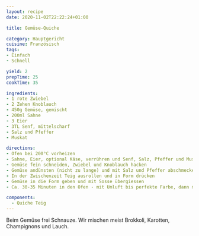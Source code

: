 ```yaml
---
layout: recipe
date: 2020-11-02T22:22:24+01:00

title: Gemüse-Quiche

category: Hauptgericht
cuisine: Französisch
tags: 
- Einfach
- Schnell

yield: 2
prepTime: 25
cookTime: 35

ingredients:
- 1 rote Zwiebel
- 2 Zehen Knoblauch
- 450g Gemüse, gemischt
- 200ml Sahne
- 3 Eier
- 3TL Senf, mittelscharf
- Salz und Pfeffer
- Muskat

directions:
- Ofen bei 200°C vorheizen
- Sahne, Eier, optional Käse, verrühren und Senf, Salz, Pfeffer und Muskat kräftig würzen
- Gemüse fein schneiden, Zwiebel und Knoblauch hacken
- Gemüse andünsten (nicht zu lange) und mit Salz und Pfeffer abschmecken
- In der Zwischenzeit Teig ausrollen und in Form drücken
- Gemüse in die Form geben und mit Sosse übergiessen
- Ca. 30-35 Minuten in den Ofen - mit Umluft bis perfekte Farbe, dann mit Alufolie abdecken und auf Ober-/Unterhitze stellen

components:
  - Quiche Teig
---
```


Beim Gemüse frei Schnauze. Wir mischen meist Brokkoli, Karotten, Champignons und Lauch.
